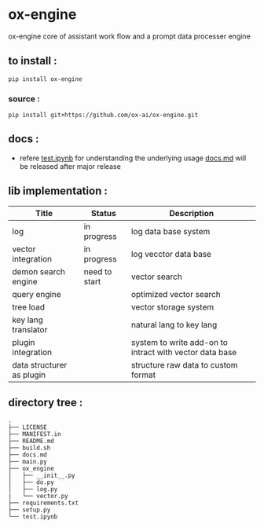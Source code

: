 # ox-engine

ox-engine core of assistant work flow and a prompt data processer engine

## to install :

```
pip install ox-engine
```

### source :

```
pip install git+https://github.com/ox-ai/ox-engine.git
```

## docs :

- refere [test.ipynb](./test.ipynb) for understanding the underlying usage [docs.md](./docs.md) will be released after major release

## lib implementation :

| Title                     | Status        | Description                                             |
| ------------------------- | ------------- | ------------------------------------------------------- |
| log                       | in progress   | log data base system                                    |
| vector integration        | in progress   | log vecctor data base                                   |
| demon search engine       | need to start | vector search                                           |
| query engine              |               | optimized vector search                                 |
| tree load                 |               | vector storage system                                   |
| key lang translator       |               | natural lang to key lang                                |
| plugin integration        |               | system to write add-on to intract with vector data base |
| data structurer as plugin |               | structure raw data to custom format                     |

## directory tree :

```tree
.
├── LICENSE
├── MANIFEST.in
├── README.md
├── build.sh
├── docs.md
├── main.py
├── ox_engine
│   ├── __init__.py
│   ├── do.py
│   ├── log.py
|   └── vector.py
├── requirements.txt
├── setup.py
└── test.ipynb
```
